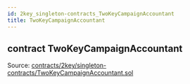 ```yaml
---
id: 2key_singleton-contracts_TwoKeyCampaignAccountant
title: TwoKeyCampaignAccountant
---
```


<div class="contract-doc"><div class="contract"><h2 class="contract-header"><span class="contract-kind">contract</span> TwoKeyCampaignAccountant</h2><div class="source">Source: <a href="https://github.com/2keynet/web3-alpha/blob/v0.0.3/contracts/2key/singleton-contracts/TwoKeyCampaignAccountant.sol" target="_blank">contracts/2key/singleton-contracts/TwoKeyCampaignAccountant.sol</a></div></div></div>
